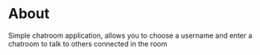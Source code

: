 # About
Simple chatroom application, allows you to choose a username and enter a chatroom to talk to others connected in the room
